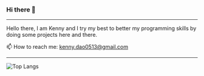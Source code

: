 ### Hi there 👋
---

Hello there, I am Kenny and I try my best to better my programming skills by doing some projects here and there.

📫 How to reach me: kenny.dao0513@gmail.com

---

![Top Langs](https://github-readme-stats.vercel.app/api/top-langs/?username=KungFuKennyOG)


